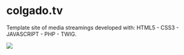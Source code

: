 # colgado.tv
Template site of media streamings developed with: HTML5 - CSS3 - JAVASCRIPT - PHP - TWIG. 

![](https://k61.kn3.net/4/8/8/4/8/3/769.png)
